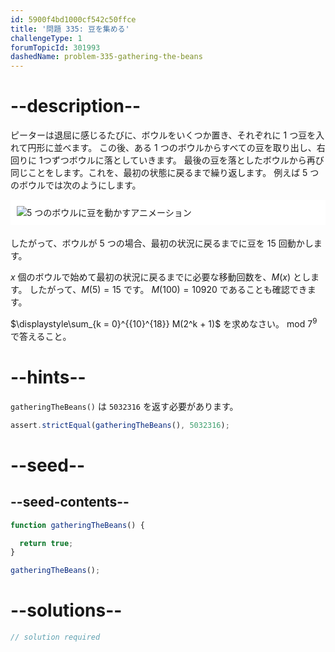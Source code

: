 ```yaml
---
id: 5900f4bd1000cf542c50ffce
title: '問題 335: 豆を集める'
challengeType: 1
forumTopicId: 301993
dashedName: problem-335-gathering-the-beans
---
```


# --description--

ピーターは退屈に感じるたびに、ボウルをいくつか置き、それぞれに 1 つ豆を入れて円形に並べます。 この後、ある 1 つのボウルからすべての豆を取り出し、右回りに 1つずつボウルに落としていきます。 最後の豆を落としたボウルから再び同じことをします。これを、最初の状態に戻るまで繰り返します。 例えば 5 つのボウルでは次のようにします。

<img alt="5 つのボウルに豆を動かすアニメーション" src="https://cdn.freecodecamp.org/curriculum/project-euler/gathering-the-beans.gif" style="background-color: white; padding: 10px; display: block; margin-right: auto; margin-left: auto; margin-bottom: 1.2rem;" />

したがって、ボウルが 5 つの場合、最初の状況に戻るまでに豆を 15 回動かします。

$x$ 個のボウルで始めて最初の状況に戻るまでに必要な移動回数を、$M(x)$ とします。 したがって、$M(5) = 15$ です。 $M(100) = 10920$ であることも確認できます。

$\displaystyle\sum_{k = 0}^{{10}^{18}} M(2^k + 1)$ を求めなさい。 mod $7^9$ で答えること。

# --hints--

`gatheringTheBeans()` は `5032316` を返す必要があります。

```js
assert.strictEqual(gatheringTheBeans(), 5032316);
```

# --seed--

## --seed-contents--

```js
function gatheringTheBeans() {

  return true;
}

gatheringTheBeans();
```

# --solutions--

```js
// solution required
```
